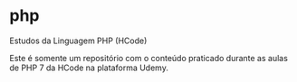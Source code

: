 # php
Estudos da Linguagem PHP (HCode)

Este é somente um repositório com o conteúdo praticado durante as aulas de PHP 7 da HCode na plataforma Udemy.
